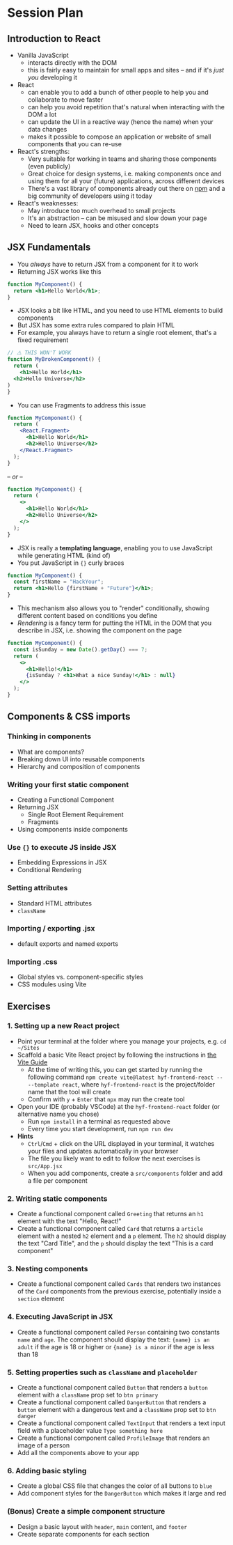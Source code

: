# Session Plan

## Introduction to React

- Vanilla JavaScript
  - interacts directly with the DOM
  - this is fairly easy to maintain for small apps and sites – and if it's _just you_ developing it
- React
  - can enable you to add a bunch of other people to help you and collaborate to move faster
  - can help you avoid repetition that's natural when interacting with the DOM a lot
  - can update the UI in a reactive way (hence the name) when your data changes
  - makes it possible to compose an application or website of small components that you can re-use
- React's strengths:
  - Very suitable for working in teams and sharing those components (even publicly)
  - Great choice for design systems, i.e. making components once and using them for all your (future) applications,
    across different devices
  - There's a vast library of components already out there on [npm](https://npmjs.com) and a big community of developers
    using
    it today
- React's weaknesses:
  - May introduce too much overhead to small projects
  - It's an abstraction – can be misused and slow down your page
  - Need to learn JSX, hooks and other concepts

## JSX Fundamentals

- You _always_ have to return JSX from a component for it to work
- Returning JSX works like this

```jsx
function MyComponent() {
  return <h1>Hello World</h1>;
}
```

- JSX looks a bit like HTML, and you need to use HTML elements to build components
- But JSX has some extra rules compared to plain HTML
- For example, you always have to return a single root element, that's a fixed requirement

```jsx
// ⚠️ THIS WON'T WORK
function MyBrokenComponent() {
  return (
    <h1>Hello World</h1>
  <h2>Hello Universe</h2>
)
}
```

- You can use Fragments to address this issue

```jsx
function MyComponent() {
  return (
    <React.Fragment>
      <h1>Hello World</h1>
      <h2>Hello Universe</h2>
    </React.Fragment>
  );
}
```

– _or_ –

```jsx
function MyComponent() {
  return (
    <>
      <h1>Hello World</h1>
      <h2>Hello Universe</h2>
    </>
  );
}
```

- JSX is really a **templating language**, enabling you to use JavaScript while generating HTML (kind of)
- You put JavaScript in `{}` curly braces

```jsx
function MyComponent() {
  const firstName = "HackYour";
  return <h1>Hello {firstName + "Future"}</h1>;
}
```

- This mechanism also allows you to "render" conditionally, showing different content based on conditions you define
- _Rendering_ is a fancy term for putting the HTML in the DOM that you describe in JSX, i.e. showing the component on the
  page

```jsx
function MyComponent() {
  const isSunday = new Date().getDay() === 7;
  return (
    <>
      <h1>Hello!</h1>
      {isSunday ? <h1>What a nice Sunday!</h1> : null}
    </>
  );
}
```

## Components & CSS imports

### Thinking in components

- What are components?
- Breaking down UI into reusable components
- Hierarchy and composition of components

### Writing your first static component

- Creating a Functional Component
- Returning JSX
  - Single Root Element Requirement
  - Fragments
- Using components inside components

### Use `{}` to execute JS inside JSX

- Embedding Expressions in JSX
- Conditional Rendering

### Setting attributes

- Standard HTML attributes
- `className`

### Importing / exporting .jsx

- default exports and named exports

### Importing .css

- Global styles vs. component-specific styles
- CSS modules using Vite

## Exercises

### 1. Setting up a new React project

- Point your terminal at the folder where you manage your projects, e.g. `cd ~/Sites`
- Scaffold a basic Vite React project by following the instructions
  in [the Vite Guide](https://vite.dev/guide/#scaffolding-your-first-vite-project)
  - At the time of writing this, you can get started by running the following command
    `npm create vite@latest hyf-frontend-react -- --template react`, where `hyf-frontend-react` is the project/folder
    name that the tool will create
  - Confirm with `y` + `Enter` that `npx` may run the create tool
- Open your IDE (probably VSCode) at the `hyf-frontend-react` folder (or alternative name you chose)
  - Run `npm install` in a terminal as requested above
  - Every time you start development, run `npm run dev`
- **Hints**
  - `Ctrl`/`Cmd` + click on the URL displayed in your terminal, it watches your files and updates automatically in your
    browser
  - The file you likely want to edit to follow the next exercises is `src/App.jsx`
  - When you add components, create a `src/components` folder and add a file per component

### 2. Writing static components

- Create a functional component called `Greeting` that returns an `h1` element with the text "Hello, React!"
- Create a functional component called `Card` that returns a `article` element with a nested `h2` element and a `p`
  element. The `h2` should display the text "Card Title", and the `p` should display the text "This is a card component"

### 3. Nesting components

- Create a functional component called `Cards` that renders two instances of the `Card` components from the previous
  exercise, potentially inside a `section` element

### 4. Executing JavaScript in JSX

- Create a functional component called `Person` containing two constants `name` and `age`. The component should display
  the text: `{name} is an adult` if the age is 18 or higher or `{name} is a minor` if the age is less than 18

### 5. Setting properties such as `className` and `placeholder`

- Create a functional component called `Button` that renders a `button` element with a `className` prop set to
  `btn primary`
- Create a functional component called `DangerButton` that renders a `button` element with a dangerous text and a
  `className` prop set to `btn danger`
- Create a functional component called `TextInput` that renders a text input field with a placeholder value
  `Type something here`
- Create a functional component called `ProfileImage` that renders an image of a person
- Add all the components above to your app

### 6. Adding basic styling

- Create a global CSS file that changes the color of all buttons to `blue`
- Add component styles for the `DangerButton` which makes it large and red

### (Bonus) Create a simple component structure

- Design a basic layout with `header`, `main` content, and `footer`
- Create separate components for each section

